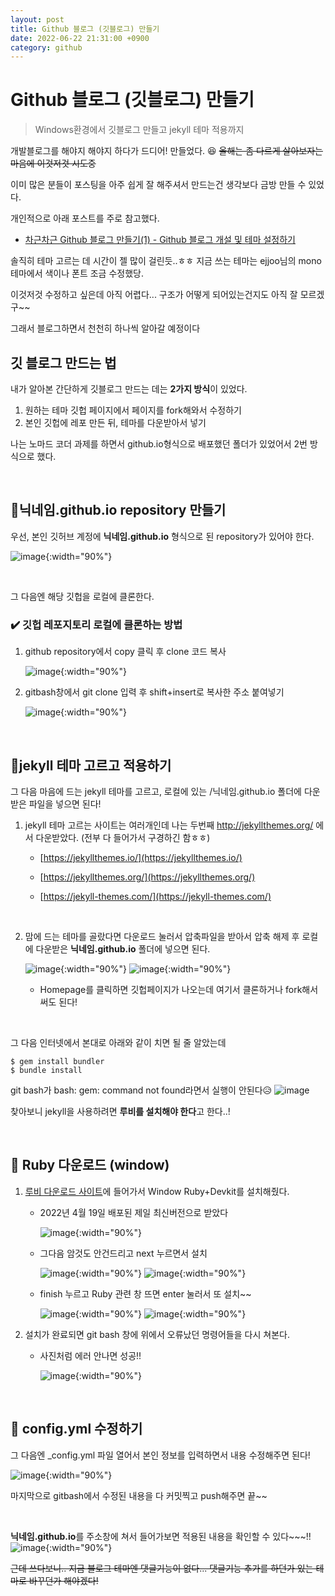 ```yaml
---
layout: post
title: Github 블로그 (깃블로그) 만들기
date: 2022-06-22 21:31:00 +0900
category: github
---
```


# Github 블로그 (깃블로그) 만들기

> Windows환경에서 깃블로그 만들고 jekyll 테마 적용까지

개발블로그를 해야지 해야지 하다가 드디어! 만들었다. 😆 ~~올해는 좀 다르게 살아보자는 마음에 이것저것 시도중~~

이미 많은 분들이 포스팅을 아주 쉽게 잘 해주셔서 만드는건 생각보다 금방 만들 수 있었다.

개인적으로 아래 포스트를 주로 참고했다.

- [차근차근 Github 블로그 만들기(1) - Github 블로그 개설 및 테마 설정하기](https://zoomkoding.github.io/gitblog/2019/08/15/git-blog-1.html)

솔직히 테마 고르는 데 시간이 젤 많이 걸린듯..ㅎㅎ 지금 쓰는 테마는 ejjoo님의 mono 테마에서 색이나 폰트 조금 수정했당.

이것저것 수정하고 싶은데 아직 어렵다... 구조가 어떻게 되어있는건지도 아직 잘 모르겠구~~

그래서 블로그하면서 천천히 하나씩 알아갈 예정이다

## 깃 블로그 만드는 법

내가 알아본 간단하게 깃블로그 만드는 데는 **2가지 방식**이 있었다.

1. 원하는 테마 깃헙 페이지에서 페이지를 fork해와서 수정하기
2. 본인 깃헙에 레포 만든 뒤, 테마를 다운받아서 넣기

나는 노마드 코더 과제를 하면서 github.io형식으로 배포했던 폴더가 있었어서 2번 방식으로 했다.

<br>

## 📍닉네임.github.io repository 만들기

우선, 본인 깃허브 계정에 **닉네임.github.io** 형식으로 된 repository가 있어야 한다.

![image](https://user-images.githubusercontent.com/58683097/175019433-430d3532-9502-4f56-9141-9083dc4c6b58.png){:width="90%"}

<br>

그 다음엔 해당 깃헙을 로컬에 클론한다.

### ✔️ 깃헙 레포지토리 로컬에 클론하는 방법

1. github repository에서 copy 클릭 후 clone 코드 복사

   ![image](https://user-images.githubusercontent.com/58683097/175021461-7aca08ee-f77a-4bc3-afdd-995c10224eee.png){:width="90%"}

2. gitbash창에서 git clone 입력 후 shift+insert로 복사한 주소 붙여넣기

   ![image](https://user-images.githubusercontent.com/58683097/175021708-4cc4c129-040f-4c66-9eea-19c9d4990508.png){:width="90%"}

<br>

## 📍jekyll 테마 고르고 적용하기

그 다음 마음에 드는 jekyll 테마를 고르고, 로컬에 있는 /닉네임.github.io 폴더에 다운받은 파일을 넣으면 된다!

1. jekyll 테마 고르는 사이트는 여러개인데 나는 두번째 http://jekyllthemes.org/ 에서 다운받았다. (전부 다 들어가서 구경하긴 함ㅎㅎ)

   - [https://jekyllthemes.io/](https://jekyllthemes.io/)
   - [https://jekyllthemes.org/](https://jekyllthemes.org/)
   - [https://jekyll-themes.com/](https://jekyll-themes.com/)

     <br>

2. 맘에 드는 테마를 골랐다면 다운로드 눌러서 압축파일을 받아서 압축 해제 후 로컬에 다운받은 **닉네임.github.io** 폴더에 넣으면 된다.

   ![image](https://user-images.githubusercontent.com/58683097/175022945-41f99862-e084-4ecd-b24c-3b12b9256611.png){:width="90%"}
   ![image](https://user-images.githubusercontent.com/58683097/175049456-25a94073-7f52-46ca-bf1a-03b87cd97db9.png){:width="90%"}

   - Homepage를 클릭하면 깃헙페이지가 나오는데 여기서 클론하거나 fork해서 써도 된다!

<br>

그 다음 인터넷에서 본대로 아래와 같이 치면 될 줄 알았는데

```
$ gem install bundler
$ bundle install
```

git bash가 bash: gem: command not found라면서 실행이 안된다😥
![image](https://user-images.githubusercontent.com/58683097/175293035-8485464f-0a98-434b-a27d-6e8653274591.png)

찾아보니 jekyll을 사용하려면 **루비를 설치해야 한다**고 한다..!

<br>

## 📍 Ruby 다운로드 (window)

1. [루비 다운로드 사이트](https://rubyinstaller.org/downloads/)에 들어가서 Window Ruby+Devkit를 설치해줬다.

   - 2022년 4월 19일 배포된 제일 최신버전으로 받았다

     ![image](https://user-images.githubusercontent.com/58683097/175289103-af8855fa-3aa9-400d-8101-f76d1e91a13c.png){:width="90%"}

   - 그다음 암것도 안건드리고 next 누르면서 설치

     ![image](https://user-images.githubusercontent.com/58683097/175182227-68d6e47a-f81d-4ef1-a794-5b8b1030c2b3.png){:width="90%"}
     ![image](https://user-images.githubusercontent.com/58683097/175182462-8765f4eb-24e0-463f-a1be-ddc40637b2ae.png){:width="90%"}

   - finish 누르고 Ruby 관련 창 뜨면 enter 눌러서 또 설치~~

     ![image](https://user-images.githubusercontent.com/58683097/175182559-e6e67aad-f15e-4525-b096-c696fa01ab87.png){:width="90%"}
     ![image](https://user-images.githubusercontent.com/58683097/175182649-5b67b988-3f04-4a48-96b7-0eb5f82effc9.png){:width="90%"}

2. 설치가 완료되면 git bash 창에 위에서 오류났던 명령어들을 다시 쳐본다.

   - 사진처럼 에러 안나면 성공!!

     ![image](https://user-images.githubusercontent.com/58683097/175293368-6f9aae2f-d22b-4975-8884-c6db1d1f3162.png){:width="90%"}

<br>

## 📍 config.yml 수정하기

그 다음엔 \_config.yml 파일 열어서 본인 정보를 입력하면서 내용 수정해주면 된다!

![image](https://user-images.githubusercontent.com/58683097/175041409-684b4991-b3d2-412e-ac81-70e2f05d427d.png){:width="90%"}

마지막으로 gitbash에서 수정된 내용을 다 커밋찍고 push해주면 끝~~

<br>

**닉네임.github.io**를 주소창에 쳐서 들어가보면 적용된 내용을 확인할 수 있다~~~!!
![image](https://user-images.githubusercontent.com/58683097/175041802-06050f57-223a-450c-98ef-42437e7bcc31.png){:width="90%"}

~~근데 쓰다보니.. 지금 블로그 테마엔 댓글기능이 없다... 댓글기능 추가를 하던가 있는 테마로 바꾸던가 해야겠다!~~
